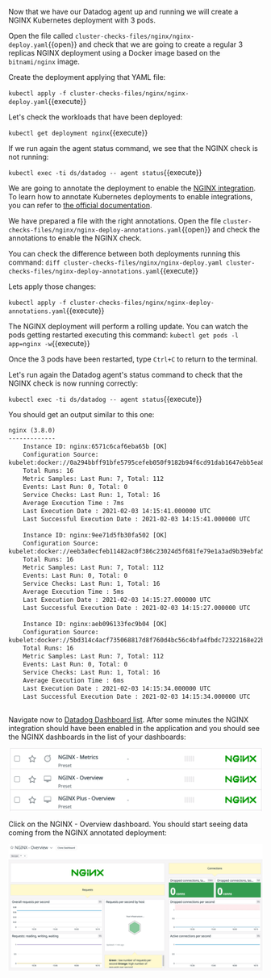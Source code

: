 Now that we have our Datadog agent up and running we will create a NGINX Kubernetes deployment with 3 pods.

Open the file called `cluster-checks-files/nginx/nginx-deploy.yaml`{{open}} and check that we are going to create a regular 3 replicas NGINX deployment using a Docker image based on the `bitnami/nginx` image.

Create the deployment applying that YAML file:

`kubectl apply -f cluster-checks-files/nginx/nginx-deploy.yaml`{{execute}}

Let's check the workloads that have been deployed:

`kubectl get deployment nginx`{{execute}}

If we run again the agent status command, we see that the NGINX check is not running:

`kubectl exec -ti ds/datadog -- agent status`{{execute}}

We are going to annotate the deployment to enable the [NGINX integration](https://docs.datadoghq.com/integrations/nginx/?tab=host). To learn how to annotate Kubernetes deployments to enable integrations, you can refer to [the official documentation](https://docs.datadoghq.com/agent/kubernetes/integrations/?tab=kubernetes).

We have prepared a file with the right annotations. Open the file `cluster-checks-files/nginx/nginx-deploy-annotations.yaml`{{open}} and check the annotations to enable the NGINX check.

You can check the difference between both deployments running this command: `diff cluster-checks-files/nginx/nginx-deploy.yaml cluster-checks-files/nginx-deploy-annotations.yaml`{{execute}}

Lets apply those changes:

`kubectl apply -f cluster-checks-files/nginx/nginx-deploy-annotations.yaml`{{execute}}

The NGINX deployment will perform a rolling update. You can watch the pods getting restarted executing this command: `kubectl get pods -l app=nginx -w`{{execute}}

Once the 3 pods have been restarted, type `Ctrl+C` to return to the terminal.

Let's run again the Datadog agent's status command to check that the NGINX check is now running correctly:

`kubectl exec -ti ds/datadog -- agent status`{{execute}}

You should get an output similar to this one:

```
nginx (3.8.0)
-------------
    Instance ID: nginx:6571c6caf6eba65b [OK]
    Configuration Source: kubelet:docker://0a294bbff91bfe5795cefeb050f9182b94f6cd91dab1647ebb5ea806e2e00aaf
    Total Runs: 16
    Metric Samples: Last Run: 7, Total: 112
    Events: Last Run: 0, Total: 0
    Service Checks: Last Run: 1, Total: 16
    Average Execution Time : 7ms
    Last Execution Date : 2021-02-03 14:15:41.000000 UTC
    Last Successful Execution Date : 2021-02-03 14:15:41.000000 UTC
    
    Instance ID: nginx:9ee71d5fb30fa502 [OK]
    Configuration Source: kubelet:docker://eeb3a0ecfeb11482ac0f386c23024d5f681fe79e1a3ad9b39ebfa5c59a775577
    Total Runs: 16
    Metric Samples: Last Run: 7, Total: 112
    Events: Last Run: 0, Total: 0
    Service Checks: Last Run: 1, Total: 16
    Average Execution Time : 5ms
    Last Execution Date : 2021-02-03 14:15:27.000000 UTC
    Last Successful Execution Date : 2021-02-03 14:15:27.000000 UTC
    
    Instance ID: nginx:aeb096133fec9b04 [OK]
    Configuration Source: kubelet:docker://5bd314c4acf735068817d8f760d4bc56c4bfa4fbdc72322168e22bea7f43f2fd
    Total Runs: 16
    Metric Samples: Last Run: 7, Total: 112
    Events: Last Run: 0, Total: 0
    Service Checks: Last Run: 1, Total: 16
    Average Execution Time : 6ms
    Last Execution Date : 2021-02-03 14:15:34.000000 UTC
    Last Successful Execution Date : 2021-02-03 14:15:34.000000 UTC
    
```

Navigate now to [Datadog Dashboard list](https://app.datadoghq.com/dashboard/lists). After some minutes the NGINX integration should have been enabled in the application and you should see the NGINX dashboards in the list of your dashboards:

![Screenshot of NGINX Dashboards](./assets/nginx_dashboard_list.png)

Click on the NGINX - Overview dashboard. You should start seeing data coming from the NGINX annotated deployment:

![Screenshot of NGINX Overview Dashboard](./assets/nginx_overview.png)
